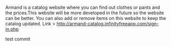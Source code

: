 Armand is a catalog website where you can find out clothes or pants and the prices.This website will be more developed in the future so the website can be better. You can also add or remove items on this website to keep the catalog updated.
Link > http://armand-catalog.infinityfreeapp.com/sign-in.php

test commit
